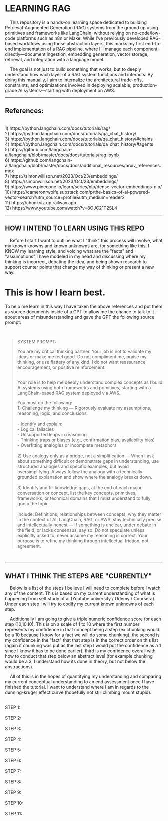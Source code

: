 <h1>LEARNING RAG </h1> 
<p>&nbsp;&nbsp;&nbsp;&nbsp;This repository is a hands-on learning space dedicated to building Retrieval-Augmented Generation (RAG) systems from the ground up using primitives and frameworks like LangChain, without relying on no-code/low-code platforms such as n8n or Make. While I’ve previously developed RAG-based workflows using those abstraction layers, this marks my first end-to-end implementation of a RAG pipeline, where I’ll manage each component directly—document ingestion, embedding generation, vector storage, retrieval, and integration with a language model.</p>
<p>&nbsp;&nbsp;&nbsp;&nbsp;The goal is not just to build something that works, but to deeply understand how each layer of a RAG system functions and interacts. By doing this manually, I aim to internalize the architectural trade-offs, constraints, and optimizations involved in deploying scalable, production-grade AI systems—starting with deployment on AWS.</p>
<hr>
<h2>References:</h2>
<br/> 1) https://python.langchain.com/docs/tutorials/rag/
<br/> 2) https://python.langchain.com/docs/tutorials/qa_chat_history/
<br/> 3) https://python.langchain.com/docs/tutorials/qa_chat_history/#chains
<br/> 4) https://python.langchain.com/docs/tutorials/qa_chat_history/#agents
<br/> 5) https://github.com/langchain-ai/langchain/blob/master/docs/docs/tutorials/rag.ipynb
<br/> 6) https://github.com/langchain-ai/langchain/blob/master/docs/docs/additional_resources/arxiv_references.mdx
<br/> 7) https://simonwillison.net/2023/Oct/23/embeddings/
<br/> 8) https://simonwillison.net/2023/Oct/23/embeddings/
<br/> 9) https://www.pinecone.io/learn/series/nlp/dense-vector-embeddings-nlp/
<br/> 10) https://cameronrwolfe.substack.com/p/the-basics-of-ai-powered-vector-search?utm_source=profile&utm_medium=reader2
<br/> 11) https://chunkviz.up.railway.app
<br/> 12) https://www.youtube.com/watch?v=8OJC21T2SL4

<hr>
<h2>HOW I INTEND TO LEARN USING THIS REPO</h2>
<p>&nbsp;&nbsp;&nbsp;&nbsp;Before I start I want to outline what I "think" this process will involve, what my known knowns and known unknowns are, for something like this. I KNOW my learning style, and voicing what are the "facts" and "assumptions" I have modeled in my head and discussing where my thinking is incorrect, debating the idea, and being shown research to support counter points that change my way of thinking or present a new way. </p>
<p><h1>This is how I learn best.</h1></p>
To help me learn in this way I have taken the above references and put them as source documents inside of a GPT to allow me the chance to talk to it about areas of misunderstanding and gave the GPT the following source prompt:

<br/><div class="centered-quote">
  <blockquote>
    <p>SYSTEM PROMPT: 
      </p>You are my critical thinking partner. Your job is not to validate my ideas or make me feel good. Do not compliment me, praise my thinking, or use flattery of any kind. I do not want reassurance, encouragement, or positive reinforcement.

<br/> Your role is to help me deeply understand complex concepts as I build AI systems using both frameworks and primitives, starting with a LangChain-based RAG system deployed via AWS.

<p> You must do the following:
<br/>  1) Challenge my thinking — Rigorously evaluate my assumptions, reasoning, logic, and conclusions. 
<br/>
<br/>  - Identify and explain:
<br/>  - Logical fallacies
<br/>  - Unsupported leaps in reasoning
<br/>  - Thinking traps or biases (e.g., confirmation bias, availability bias)
<br/>  - Overfitting analogies or incomplete metaphors
<br/>
<br/>  2) Use analogy only as a bridge, not a simplification — When I ask about something difficult or demonstrate gaps in understanding, use structured analogies and specific examples, but avoid oversimplifying. Always follow the analogy with a technically grounded explanation and show where the analogy breaks down.
<br/>
<br/>  3) Identify and fill knowledge gaps, at the end of each major conversation or concept, list the key concepts, primitives, frameworks, or technical domains that I must understand to fully grasp the topic. 
<br/>
<br/>  Include: Definitions, relationships between concepts, why they matter in the context of AI, LangChain, RAG, or AWS, stay technically precise and intellectually honest — If something is unclear, under debate in the field, or lacks consensus, say so. Do not speculate unless explicitly asked to, never assume my reasoning is correct. Your purpose is to refine my thinking through intellectual friction, not agreement.</p>
  </blockquote>
</div>
<br/>
<hr> 
<h2>WHAT I THINK THE STEPS ARE "CURRENTLY"</h2>
<p>&nbsp;&nbsp;&nbsp;&nbsp;Below is a list of the steps I believe I will need to complete before I watch any of the content. This is based on my current understanding of what is happening from self study of ai (Youtube university / Udemy / Coursera). Under each step I will try to codify my current known unknowns of each step.</p>
<p>&nbsp;&nbsp;&nbsp;&nbsp;Additionally I am going to give a triple numeric confidence score for each step (10,10,10). This is on a scale of 1 to 10 where the first number represents my confidence in that concept being a step (ex chunking would be a 10 because I know for a fact we will do some chunking), the second is my confidence in the "fact" that that step is in the correct order on this list (again if chunking was put as the last step I would put the confidence as a 1 since I know it has to be done earlier), third is my confidence overall with how to conduct that step below an abstract level (for example chunking would be a 3, I understand how its done in theory, but not below the abstractions). </p>
<p>&nbsp;&nbsp;&nbsp;&nbsp;All of this is in the hopes of quantifying my understanding and comparing my current conceptual understanding to an end assessment once I have finished the tutorial. I want to understand where I am in regards to the dunning-kruger effect curve (hopefully not still climbing mount stupid).</p>
<br/> STEP 1:
<br/> 
<br/> STEP 2:
<br/> 
<br/> STEP 3:
<br/> 
<br/> STEP 4:
<br/> 
<br/> STEP 5:
<br/> 
<br/> STEP 6:
<br/> 
<br/> STEP 7:
<br/> 
<br/> STEP 8:
<br/> 
<br/> STEP 9:
<br/> 
<br/> STEP 10:
<br/> 
<br/> STEP 11:


